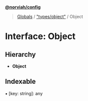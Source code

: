 **[@norviah/config](../README.md)**

> [Globals](../globals.md) / ["types/object"](../modules/_types_object_.md) / Object

# Interface: Object

## Hierarchy

* **Object**

## Indexable

▪ [key: string]: any
